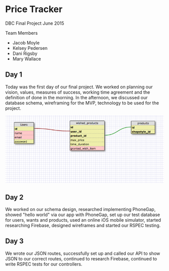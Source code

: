 # Price Tracker
DBC Final Project June 2015

Team Members
- Jacob Moyle
- Kelsey Pedersen
- Dani Rigsby
- Mary Wallace

## Day 1
Today was the first day of our final project. We worked on planning our vision, values, measures of success, working time agreement and the definition of done in the morning. In the afternoon, we discussed our database schema, wireframing for the MVP, technology to be used for the project.

![image](/assets/schema.png "Optional title")

## Day 2
We worked on our schema design, researched implementing PhoneGap, showed "hello world" via our app with PhoneGap, set up our test database for users, wants and products, used an online iOS mobile simulator, started researching Firebase, designed wireframes and started our RSPEC testing.

## Day 3
We wrote our JSON routes, successfully set up and called our API to show JSON to our correct routes, continued to research Firebase, continued to write RSPEC tests for our controllers.
